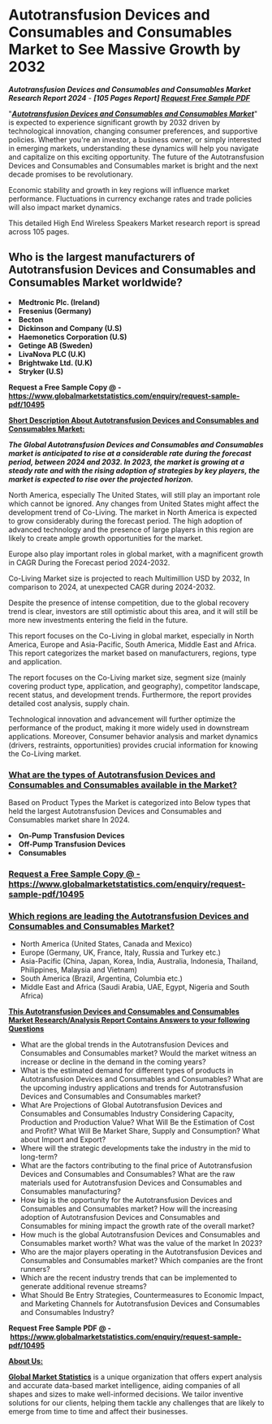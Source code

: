 <h1>Autotransfusion Devices and Consumables and Consumables Market to See Massive Growth by 2032</h1><p><em><strong>Autotransfusion Devices and Consumables and Consumables Market Research Report 2024</strong></em>&nbsp;-&nbsp;<em><strong>[105 Pages Report] </strong></em><em><strong><a href="https://www.globalmarketstatistics.com/enquiry/request-sample-pdf/10495">Request Free Sample PDF</a></strong></em></p><p>"<a style="font-style: italic; font-weight: bold;" href="https://www.globalmarketstatistics.com/market-reports/autotransfusion-devices-and-consumables-and-consumables-market-10495">Autotransfusion Devices and Consumables and Consumables Market</a>" is expected to experience significant growth by 2032 driven by technological innovation, changing consumer preferences, and supportive policies. Whether you're an investor, a business owner, or simply interested in emerging markets, understanding these dynamics will help you navigate and capitalize on this exciting opportunity. The future of the&nbsp;Autotransfusion Devices and Consumables and Consumables market is bright and the next decade promises to be revolutionary.</p><p>Economic stability and growth in key regions will influence market performance. Fluctuations in currency exchange rates and trade policies will also impact market dynamics.</p><p>This detailed&nbsp;High End Wireless Speakers Market research report is spread across 105 pages.</p><h2><strong>Who is the largest manufacturers of Autotransfusion Devices and Consumables and Consumables Market worldwide?</strong></h2><p><strong><li>Medtronic Plc. (Ireland)<li>Fresenius (Germany)<li>Becton<li>Dickinson and Company (U.S)<li>Haemonetics Corporation (U.S)<li>Getinge AB (Sweden)<li>LivaNova PLC (U.K)<li>Brightwake Ltd. (U.K)<li>Stryker (U.S)</strong></p><p><strong>Request a Free Sample Copy @ - <a href="https://www.globalmarketstatistics.com/enquiry/request-sample-pdf/10495">https://www.globalmarketstatistics.com/enquiry/request-sample-pdf/10495</a></strong></p><p><strong><u>Short Description About Autotransfusion Devices and Consumables and Consumables Market:</u></strong></p><p><strong><em>The Global Autotransfusion Devices and Consumables and Consumables market is anticipated to rise at a considerable rate during the forecast period, between 2024 and 2032. In 2023, the market is growing at a steady rate and with the rising adoption of strategies by key players, the market is expected to rise over the projected horizon.</em></strong></p><p>North America, especially The United States, will still play an important role which cannot be ignored. Any changes from United States might affect the development trend of Co-Living. The market in North America is expected to grow considerably during the forecast period. The high adoption of advanced technology and the presence of large players in this region are likely to create ample growth opportunities for the market.</p><p>Europe also play important roles in global market, with a magnificent growth in CAGR During the Forecast period 2024-2032.</p><p>Co-Living Market size is projected to reach Multimillion USD by 2032, In comparison to 2024, at unexpected CAGR during 2024-2032.</p><p>Despite the presence of intense competition, due to the global recovery trend is clear, investors are still optimistic about this area, and it will still be more new investments entering the field in the future.</p><p>This report focuses on the Co-Living in global market, especially in North America, Europe and Asia-Pacific, South America, Middle East and Africa. This report categorizes the market based on manufacturers, regions, type and application.</p><p>The report focuses on the Co-Living market size, segment size (mainly covering product type, application, and geography), competitor landscape, recent status, and development trends. Furthermore, the report provides detailed cost analysis, supply chain.</p><p>Technological innovation and advancement will further optimize the performance of the product, making it more widely used in downstream applications. Moreover, Consumer behavior analysis and market dynamics (drivers, restraints, opportunities) provides crucial information for knowing the Co-Living market.</p><h3 class="rank-math-question "><span style="text-decoration: underline;">What are the types of Autotransfusion Devices and Consumables and Consumables available in the Market?</span></h3><p>Based on Product Types the Market is categorized into Below types that held the largest Autotransfusion Devices and Consumables and Consumables market share In 2024.</p><p><strong><li>On-Pump Transfusion Devices<li>Off-Pump Transfusion Devices<li>Consumables</strong></p><h3 class="rank-math-question "><span style="text-decoration: underline;">Request a Free Sample Copy @ - <a href="https://www.globalmarketstatistics.com/enquiry/request-sample-pdf/10495">https://www.globalmarketstatistics.com/enquiry/request-sample-pdf/10495</a></span></h3><h3 class="rank-math-question "><span style="text-decoration: underline;">Which regions are leading the Autotransfusion Devices and Consumables and Consumables Market?</span></h3><ul><li>North America (United States, Canada and Mexico)</li><li>Europe (Germany, UK, France, Italy, Russia and Turkey etc.)</li><li>Asia-Pacific (China, Japan, Korea, India, Australia, Indonesia, Thailand, Philippines, Malaysia and Vietnam)</li><li>South America (Brazil, Argentina, Columbia etc.)</li><li>Middle East and Africa (Saudi Arabia, UAE, Egypt, Nigeria and South Africa)</li></ul><p><strong><u>This Autotransfusion Devices and Consumables and Consumables Market Research/Analysis Report Contains Answers to your following Questions</u></strong></p><ul><li>What are the global trends in the Autotransfusion Devices and Consumables and Consumables market? Would the market witness an increase or decline in the demand in the coming years?</li><li>What is the estimated demand for different types of products in Autotransfusion Devices and Consumables and Consumables? What are the upcoming industry applications and trends for Autotransfusion Devices and Consumables and Consumables market?</li><li>What Are Projections of Global Autotransfusion Devices and Consumables and Consumables Industry Considering Capacity, Production and Production Value? What Will Be the Estimation of Cost and Profit? What Will Be Market Share, Supply and Consumption? What about Import and Export?</li><li>Where will the strategic developments take the industry in the mid to long-term?</li><li>What are the factors contributing to the final price of Autotransfusion Devices and Consumables and Consumables? What are the raw materials used for Autotransfusion Devices and Consumables and Consumables manufacturing?</li><li>How big is the opportunity for the Autotransfusion Devices and Consumables and Consumables market? How will the increasing adoption of Autotransfusion Devices and Consumables and Consumables for mining impact the growth rate of the overall market?</li><li>How much is the global Autotransfusion Devices and Consumables and Consumables market worth? What was the value of the market In 2023?</li><li>Who are the major players operating in the Autotransfusion Devices and Consumables and Consumables market? Which companies are the front runners?</li><li>Which are the recent industry trends that can be implemented to generate additional revenue streams?</li><li>What Should Be Entry Strategies, Countermeasures to Economic Impact, and Marketing Channels for Autotransfusion Devices and Consumables and Consumables Industry?</li></ul><p><strong>Request Free Sample PDF @ -&nbsp;<a href="https://www.globalmarketstatistics.com/enquiry/request-sample-pdf/10495">https://www.globalmarketstatistics.com/enquiry/request-sample-pdf/10495</a></strong></p><p><strong><u>About Us:</u></strong></p><p><strong><a href="https://www.globalmarketstatistics.com/">Global Market Statistics</a></strong> is a unique organization that offers expert analysis and accurate data-based market intelligence, aiding companies of all shapes and sizes to make well-informed decisions. We tailor inventive solutions for our clients, helping them tackle any challenges that are likely to emerge from time to time and affect their businesses.</p>
